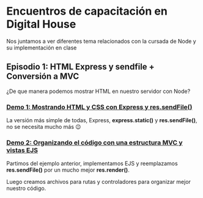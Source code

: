 # Encuentros de capacitación en Digital House

Nos juntamos a ver diferentes tema relacionados con la cursada de Node y su implementación en clase

## Episodio 1:  HTML Express y sendfile + Conversión a MVC

¿De que manera podemos mostrar HTML en nuestro servidor con Node?

### [Demo 1: Mostrando HTML y CSS con Express y res.sendFile()](e1-01-html-express-sendfile)

La versión más simple de todas, Express, **express.static()** y **res.sendFile()**, no se necesita mucho más :wink:

### [Demo 2: Organizando el código con una estructura MVC y vistas EJS](e1-02-pasaje-a-mvc)

Partimos del ejemplo anterior, implementamos EJS y reemplazamos **res.sendFile()** por un mucho mejor **res.render()**.

Luego creamos archivos para rutas y controladores para organizar mejor nuestro código.